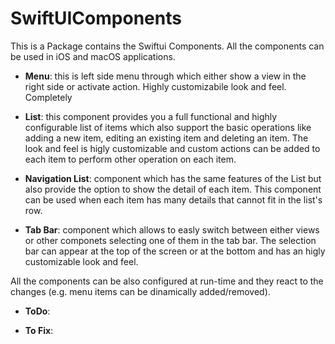 # SwiftUIComponents

This is a Package contains the Swiftui Components. All the components can be used in iOS and macOS applications.

- **Menu**: this is left side menu through which either show a view in the right side or activate action. Highly customizabile look and feel. Completely 

- **List**: this component provides you a full functional and highly configurable list of items which also support the basic operations like adding a new item, editing an existing      item and deleting an item. The look and feel is higly customizable and custom actions can be added to each item to perform other operation on each item.

- **Navigation List**: component which has the same features of the List but also provide the option to show the detail of each item. This component can be used when each item has many details that cannot fit in the list's row.</li>

- **Tab Bar**: component which allows to easly switch between either views or other componets selecting one of them in the tab bar. The selection bar can appear at the top of the screen or at the bottom and has an higly customizable look and feel.

All the components can be also configured at run-time and they react to the changes (e.g. menu items can be dinamically added/removed).

- **ToDo**:

- **To Fix**:
